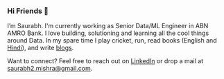 ### Hi Friends 👋

I’m Saurabh. I'm currently working as Senior Data/ML Engineer in ABN AMRO Bank. I love building, solutioning and learning all the cool things around Data. In my spare time I play cricket, run, read books (English and [Hindi](https://topbooksreview.com/20-famous-indian-hindi-writers-of-all-time/)), and write [blogs](https://medium.com/@saurabh2.mishra).

Want to connect? Feel free to reach out on [LinkedIn](https://www.linkedin.com/in/saurabh-mishra-2a788379/) or drop a mail at saurabh2.mishra@gmail.com.

